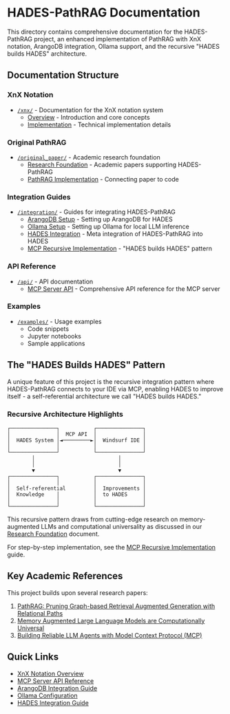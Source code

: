 # HADES-PathRAG Documentation

This directory contains comprehensive documentation for the HADES-PathRAG project, an enhanced implementation of PathRAG with XnX notation, ArangoDB integration, Ollama support, and the recursive "HADES builds HADES" architecture.

## Documentation Structure

### XnX Notation
- [`/xnx/`](./xnx/) - Documentation for the XnX notation system
  - [Overview](./xnx/overview.md) - Introduction and core concepts
  - [Implementation](./xnx/implementation.md) - Technical implementation details

### Original PathRAG
- [`/original_paper/`](./original_paper/) - Academic research foundation
  - [Research Foundation](./original_paper/research_foundation.md) - Academic papers supporting HADES-PathRAG
  - [PathRAG Implementation](./original_paper/pathrag_implementation.md) - Connecting paper to code

### Integration Guides
- [`/integration/`](./integration/) - Guides for integrating HADES-PathRAG
  - [ArangoDB Setup](./integration/arango_setup.md) - Setting up ArangoDB for HADES
  - [Ollama Setup](./integration/ollama_setup.md) - Setting up Ollama for local LLM inference
  - [HADES Integration](./integration/hades_integration.md) - Meta integration of HADES-PathRAG into HADES
  - [MCP Recursive Implementation](./integration/mcp_recursive_implementation.md) - "HADES builds HADES" pattern

### API Reference
- [`/api/`](./api/) - API documentation
  - [MCP Server API](./api/mcp_server.md) - Comprehensive API reference for the MCP server

### Examples
- [`/examples/`](./examples/) - Usage examples
  - Code snippets
  - Jupyter notebooks
  - Sample applications

## The "HADES Builds HADES" Pattern

A unique feature of this project is the recursive integration pattern where HADES-PathRAG connects to your IDE via MCP, enabling HADES to improve itself - a self-referential architecture we call "HADES builds HADES."

### Recursive Architecture Highlights

```
┌───────────────┐           ┌───────────────┐
│               │  MCP API  │               │
│  HADES System │◄─────────►│  Windsurf IDE │
│               │           │               │
└───────────────┘           └───────────────┘
        │                           │
        │                           │
        ▼                           ▼
┌───────────────┐           ┌───────────────┐
│               │           │               │
│  Self-referential         │  Improvements │
│  Knowledge    │           │  to HADES     │
│               │           │               │
└───────────────┘           └───────────────┘
```

This recursive pattern draws from cutting-edge research on memory-augmented LLMs and computational universality as discussed in our [Research Foundation](./original_paper/research_foundation.md) document.

For step-by-step implementation, see the [MCP Recursive Implementation](./integration/mcp_recursive_implementation.md) guide.

## Key Academic References

This project builds upon several research papers:

1. [PathRAG: Pruning Graph-based Retrieval Augmented Generation with Relational Paths](https://arxiv.org/html/2502.14902v1)
2. [Memory Augmented Large Language Models are Computationally Universal](https://arxiv.org/html/2503.02113v1)
3. [Building Reliable LLM Agents with Model Context Protocol (MCP)](https://modelcontextprotocol.io/tutorials/building-mcp-with-llms)

## Quick Links

- [XnX Notation Overview](./xnx/overview.md)
- [MCP Server API Reference](./api/mcp_server.md)
- [ArangoDB Integration Guide](./integration/arango_setup.md)
- [Ollama Configuration](./integration/ollama_setup.md)
- [HADES Integration Guide](./integration/hades_integration.md)
